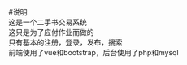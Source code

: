 #说明    
这是一个二手书交易系统    
这只是为了应付作业而做的    
只有基本的注册，登录，发布，搜索    
前端使用了vue和bootstrap，后台使用了php和mysql    
